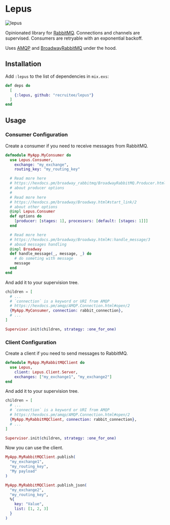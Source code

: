 # Lepus

![lepus](https://user-images.githubusercontent.com/1102853/73840963-c1bd1c80-4819-11ea-9112-d17120ad3a77.jpg)

Opinionated library for [RabbitMQ](https://www.rabbitmq.com/).
Connections and channels are supervised.
Consumers are retryable with an exponential backoff.

Uses [AMQP](https://github.com/pma/amqp) and [BroadwayRabbitMQ](https://github.com/dashbitco/broadway_rabbitmq) under the hood.

## Installation

Add `:lepus` to the list of dependencies in `mix.exs`:

```elixir
def deps do
  [
    {:lepus, github: "recruitee/lepus"}
  ]
end
```

## Usage

### Consumer Configuration

Create a consumer if you need to receive messages from RabbitMQ.

```elixir
defmodule MyApp.MyConsumer do
  use Lepus.Consumer,
    exchange: "my_exchange",
    routing_key: "my_routing_key"

  # Read more here
  # https://hexdocs.pm/broadway_rabbitmq/BroadwayRabbitMQ.Producer.html
  # about producer options
  #
  # Read more here
  # https://hexdocs.pm/broadway/Broadway.html#start_link/2
  # about other options
  @impl Lepus.Consumer
  def options do
    [producer: [stages: 1], processors: [default: [stages: 1]]]
  end

  # Read more here
  # https://hexdocs.pm/broadway/Broadway.html#c:handle_message/3
  # aboud messages handling
  @impl Broadway
  def handle_message(_, message, _) do
    # do someting with message
    message
  end
end
```

And add it to your supervision tree.
```elixir
children = [
  # ...
  # `connection` is a keyword or URI from AMQP
  # https://hexdocs.pm/amqp/AMQP.Connection.html#open/2
  {MyApp.MyConsumer, connection: rabbit_connection},
  # ...
]

Supervisor.init(children, strategy: :one_for_one)
```

### Client Configuration

Create a client if you need to send messages to RabbitMQ.

```elixir
defmodule MyApp.MyRabbitMQClient do
  use Lepus,
    client: Lepus.Client.Server,
    exchanges: ["my_exchange1", "my_exchange2"]
end
```

And add it to your supervision tree.
```elixir
children = [
  # ...
  # `connection` is a keyword or URI from AMQP
  # https://hexdocs.pm/amqp/AMQP.Connection.html#open/2
  {MyApp.MyRabbitMQClient, connection: rabbit_connection},
  # ...
]

Supervisor.init(children, strategy: :one_for_one)
```

Now you can use the client.
```elixir
MyApp.MyRabbitMQClient.publish(
  "my_exchange1",
  "my_routing_key",
  "My payload"
)

MyApp.MyRabbitMQClient.publish_json(
  "my_exchange2",
  "my_routing_key",
  %{
    key: "Value",
    list: [1, 2, 3]
  }
)
```
